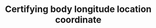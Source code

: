 ---
title: 'Certifying body longitude location coordinate'
field: 'is.certifyingBody.addressLong'
slug: 'is-certifyingbody-addresslong'
description: 'Longitude location coordinates in decimal degrees (DD). Recording 4 digits to the right of the decimal provides an accuracy of 10m.'
comment: 'Example of a longitude coordinate in Bolivia: -62.0244'
required: False
module: 'Certifying Body'
cluster: 'Certification'
policy: 'Geo value. Single value only.'
layout: 'home'
---